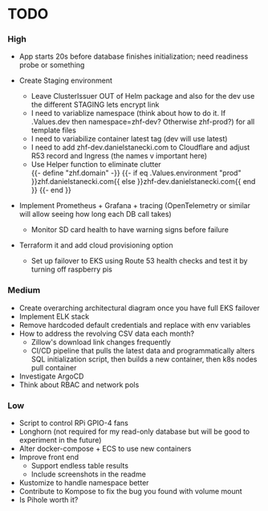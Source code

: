 # TODO

### High 
- App starts 20s before database finishes initialization; need readiness probe or something
- Create Staging environment 
    - Leave ClusterIssuer OUT of Helm package and also for the dev use the different STAGING lets encrypt link
    - I need to variablize namespace (think about how to do it. If .Values.dev then namespace=zhf-dev? Otherwise zhf-prod?) for all template files 
    - I need to variabilize container latest tag (dev will use latest) 
    - I need to add zhf-dev.danielstanecki.com to Cloudflare and adjust R53 record and Ingress (the names v important here) 
    - Use Helper function to eliminate clutter   
        {{- define "zhf.domain" -}}
        {{- if eq .Values.environment "prod" }}zhf.danielstanecki.com{{ else }}zhf-dev.danielstanecki.com{{ end }}
        {{- end }}

- Implement Prometheus + Grafana + tracing (OpenTelemetry or similar will allow seeing how long each DB call takes)
    - Monitor SD card health to have warning signs before failure
- Terraform it and add cloud provisioning option
    - Set up failover to EKS using Route 53 health checks and test it by turning off raspberry pis

### Medium
- Create overarching architectural diagram once you have full EKS failover
- Implement ELK stack
- Remove hardcoded default credentials and replace with env variables
- How to address the revolving CSV data each month?
    - Zillow's download link changes frequently
    - CI/CD pipeline that pulls the latest data and programmatically alters SQL initialization script, then builds a new container, then k8s nodes pull container
- Investigate ArgoCD
- Think about RBAC and network pols

### Low
- Script to control RPi GPIO-4 fans
- Longhorn (not required for my read-only database but will be good to experiment in the future)
- Alter docker-compose + ECS to use new containers
- Improve front end 
    - Support endless table results
    - Include screenshots in the readme
- Kustomize to handle namespace better
- Contribute to Kompose to fix the bug you found with volume mount
- Is Pihole worth it?